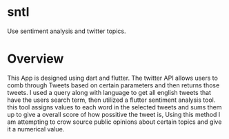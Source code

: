 # sntl

Use sentiment analysis and twitter topics.

# Overview

This App is designed using dart and flutter. The twitter API allows users to comb through
Tweets based on certain parameters and then returns those tweets. I used a query along with language
to get all english tweets that have the users search term, then utilized a flutter sentiment analysis tool.
this tool assigns values to each word in the selected tweets and sums them up to give a overall score of how possitive the tweet is,
Using this method I am attempting to crow source public opinions about certain topics and give it a numerical value.

